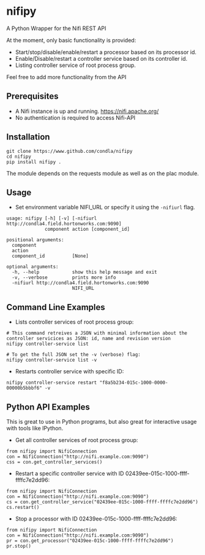 # nifipy

A Python Wrapper for the Nifi REST API

At the moment, only basic functionality is provided:
* Start/stop/disable/enable/restart a processor based on its processor id.
* Enable/Disable/restart a controller service based on its controller id.
* Listing controller service of root process group.

Feel free to add more functionality from the API

## Prerequisites

* A Nifi instance is up and running. https://nifi.apache.org/
* No authentication is required to access Nifi-API

## Installation

```
git clone https://www.github.com/condla/nifipy
cd nifipy
pip install nifipy .
```

The module depends on the requests module as well as on the plac module.

## Usage

* Set environment variable NIFI_URL or specify it using the `-nifiurl` flag.

```
usage: nifipy [-h] [-v] [-nifiurl http://condla4.field.hortonworks.com:9090]
              component action [component_id]

positional arguments:
  component
  action
  component_id          [None]

optional arguments:
  -h, --help            show this help message and exit
  -v, --verbose         prints more info
  -nifiurl http://condla4.field.hortonworks.com:9090
                        NIFI_URL
```

## Command Line Examples

* Lists controller services of root process group:

```
# This command retreives a JSON with minimal information about the controller servicices as JSON: id, name and revision version
nifipy controller-service list

# To get the full JSON set the -v (verbose) flag:
nifipy controller-service list -v
```

* Restarts controller service with specific ID:
```
nifipy controller-service restart "f8a5b234-015c-1000-0000-00000b5bbbf6" -v
```


## Python API Examples

This is great to use in Python programs, but also great for interactive usage with tools like IPython.

* Get all controller services of root process group:
```
from nifipy import NifiConnection
con = NifiConnection("http://nifi.example.com:9090")
css = con.get_controller_services()
````

* Restart a specific controller service with ID 02439ee-015c-1000-ffff-ffffc7e2dd96:
```
from nifipy import NifiConnection
con = NifiConnection("http://nifi.example.com:9090")
cs = con.get_controller_service("02439ee-015c-1000-ffff-ffffc7e2dd96")
cs.restart()
```

* Stop a processor with ID 02439ee-015c-1000-ffff-ffffc7e2dd96:
```
from nifipy import NifiConnection
con = NifiConnection("http://nifi.example.com:9090")
pr = con.get_processor("02439ee-015c-1000-ffff-ffffc7e2dd96")
pr.stop()
```
